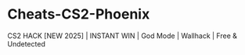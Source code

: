 # Cheats-CS2-Phoenix
CS2 HACK [NEW 2025] | INSTANT WIN | God Mode | Wallhack | Free &amp; Undetected
